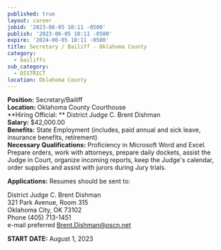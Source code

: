```yaml
---
published: true
layout: career
jobid: '2023-06-05 10:11 -0500'
publish: '2023-06-05 10:11 -0500'
expire: '2024-06-05 10:11 -0500'
title: Secretary / Bailiff - Oklahoma County
category:
  - bailiffs
sub_category:
  - DISTRICT
location: Oklahoma County
---
```

**Position:** Secretary/Bailiff  
**Location:** Oklahoma County Courthouse  
**Hiring Official: ** District Judge C. Brent Dishman  
**Salary:** $42,000.00  
**Benefits:** State Employment (includes, paid annual and sick leave, insurance benefits, retirement)  
**Necessary Qualifications:** Proficiency in Microsoft Word and Excel.  Prepare orders, work with attorneys, prepare daily dockets, assist the Judge in Court, organize incoming reports, keep the Judge's calendar, order supplies and assist with jurors during Jury trials.
					
**Applications:** Resumes should be sent to:

District Judge C. Brent Dishman  
321 Park Avenue, Room 315  
Oklahoma City, OK  73102  
Phone (405) 713-1451  
e-mail preferred [Brent.Dishman@oscn.net](mailto:Brent.Dishman@oscn.net)

**START DATE:** August 1, 2023
